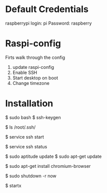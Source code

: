 # Default Credentials

raspberrypi login: pi
Password: raspberry

# Raspi-config

Firts walk through the config

1. update raspi-config
2. Enable SSH
3. Start desktop on boot
4. Change timezone

# Installation

$ sudo bash
$ ssh-keygen

$ ls /root/.ssh/

$ service ssh start

$ service ssh status


$ sudo aptitude update
$ sudo apt-get update

$ sudo apt-get install chromium-browser

$ sudo shutdown -r now

$ startx